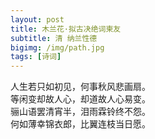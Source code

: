 ```yaml
---
layout: post
title: 木兰花·拟古决绝词柬友
subtitle: 清 纳兰性德
bigimg: /img/path.jpg
tags: [诗词]
---
```

人生若只如初见，何事秋风悲画扇。  
等闲变却故人心，却道故人心易变。  
骊山语罢清宵半，泪雨霖铃终不怨。  
何如薄幸锦衣郎，比翼连枝当日愿。